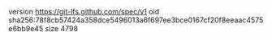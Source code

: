 version https://git-lfs.github.com/spec/v1
oid sha256:78f8cb57424a358dce5496013a6f697ee3bce0167cf20f8eeaac4575e6bb9e45
size 4798
